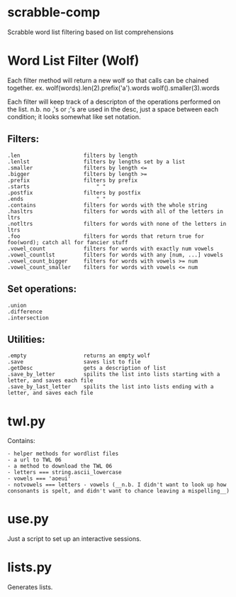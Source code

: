 # scrabble-comp
Scrabble word list filtering based on list comprehensions

# Word List Filter (Wolf)
Each filter method will return a new wolf so that calls can be chained together.
    ex. wolf(words).len(2).prefix('a').words
        wolf().smaller(3).words

Each filter will keep track of a descripton of the operations performed on the list.
n.b. no ,'s or ;'s are used in the desc, just a space between each condition; it looks
somewhat like set notation.

## Filters:
    .len                    filters by length
    .lenlst                 filters by lengths set by a list
    .smaller                filters by length <=
    .bigger                 filters by length >=
    .prefix                 filters by prefix
    .starts                     " "
    .postfix                filters by postfix
    .ends                       " "
    .contains               filters for words with the whole string
    .hasltrs                filters for words with all of the letters in ltrs
    .notltrs                filters for words with none of the letters in ltrs
    .foo                    filters for words that return true for foo(word); catch all for fancier stuff
    .vowel_count            filters for words with exactly num vowels
    .vowel_countlst         filters for words with any [num, ...] vowels
    .vowel_count_bigger     filters for words with vowels >= num
    .vowel_count_smaller    filters for words with vowels <= num

## Set operations:
    .union
    .difference
    .intersection

## Utilities:
    .empty                  returns an empty wolf
    .save                   saves list to file
    .getDesc                gets a description of list
    .save_by_letter         spilits the list into lists starting with a letter, and saves each file
    .save_by_last_letter    spilits the list into lists ending with a letter, and saves each file

# twl.py
Contains:

    - helper methods for wordlist files
    - a url to TWL 06
    - a method to download the TWL 06
    - letters === string.ascii_lowercase
    - vowels === 'aoeui'
    - notvowels === letters - vowels (__n.b. I didn't want to look up how consonants is spelt, and didn't want to chance leaving a mispelling__)

# use.py

Just a script to set up an interactive sessions.

# lists.py

Generates lists.
